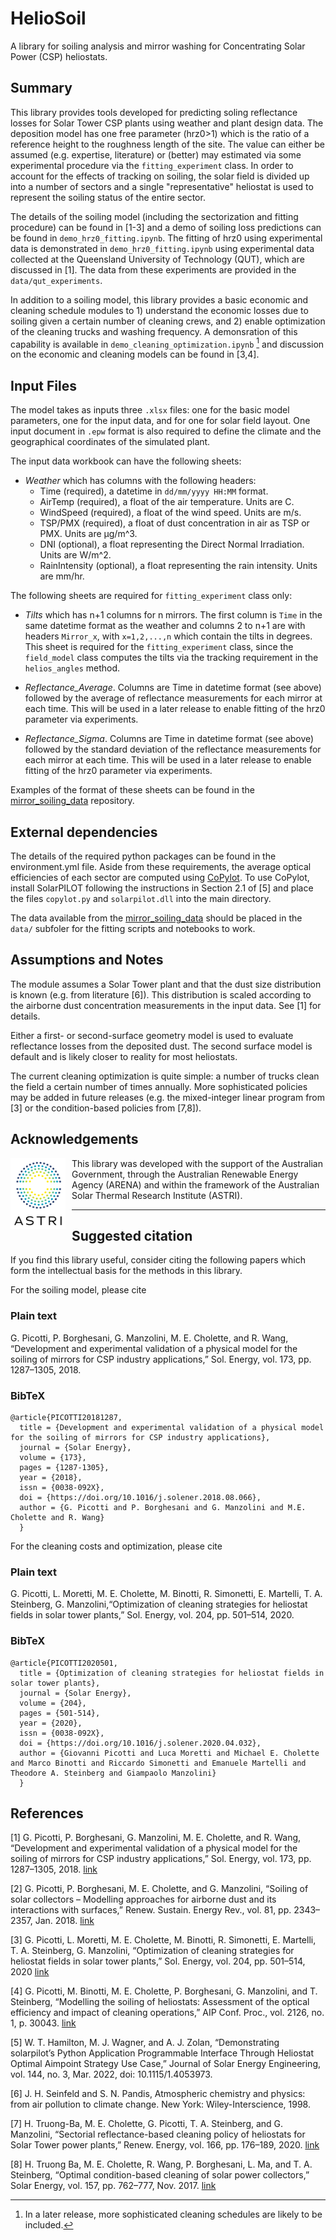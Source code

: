 # HelioSoil
A library for soiling analysis and mirror washing for Concentrating Solar Power (CSP) heliostats.

## Summary
This library provides tools developed for predicting soling reflectance losses for Solar Tower CSP plants using weather and plant design data. The deposition model has one free parameter (hrz0>1) which is the ratio of a reference height to the roughness length of the site. The value can either be assumed (e.g. expertise, literature) or (better) may estimated via some experimental procedure via the `fitting_experiment` class. In order to account for the effects of tracking on soiling, the solar field is divided up into a number of sectors and a single "representative" heliostat is used to represent the soiling status of the entire sector.

The details of the soiling model (including the sectorization and fitting procedure) can be found in [1-3] and a demo of soiling loss predictions can be found in `demo_hrz0_fitting.ipynb`. The fitting of hrz0 using experimental data is demonstrated in `demo_hrz0_fitting.ipynb` using experimental data collected at the Queensland University of Technology (QUT), which are discussed in [1]. The data from these experiments are provided in the `data/qut_experiments`.

In addition to a soiling model, this library provides a basic economic and cleaning schedule modules to 1) understand the economic losses due to soiling given a certain number of cleaning crews, and 2) enable optimization of the cleaning trucks and washing frequency. A demonsration of this capability is available in `demo_cleaning_optimization.ipynb` [^1] and discussion on the economic and cleaning models can be found in [3,4].

[^1]: In a later release, more sophisticated cleaning schedules are likely to be included.

## Input Files
The model takes as inputs three `.xlsx` files: one for the basic model parameters, one for the input data, and for one for solar field layout. One input document in `.epw` format is also required to define the climate and the geographical coordinates of the simulated plant.

The input data workbook can have the following sheets: 

* *Weather* which has columns with the following headers: 
    - Time (required), a datetime in `dd/mm/yyyy HH:MM` format.
    - AirTemp (required), a float of the air temperature. Units are C.
    - WindSpeed (required), a float of the wind speed. Units are m/s.
    - TSP/PMX (required), a float of dust concentration in air as TSP or PMX. Units are µg/m^3.
    - DNI (optional), a float representing the Direct Normal Irradiation. Units are W/m^2.
    - RainIntensity (optional), a float representing the rain intensity. Units are mm/hr.

The following sheets are required for `fitting_experiment` class only:

* *Tilts* which has n+1 columns for n mirrors. The first column is `Time` in the same datetime format as the weather and columns 2 to n+1 are with headers `Mirror_x`, with `x=1,2,...,n` which contain the tilts in degrees. This sheet is required for the `fitting_experiment` class, since  the `field_model` class computes the tilts via the tracking requirement in the `helios_angles` method.

* *Reflectance_Average*. Columns are Time in datetime format (see above) followed by the average of reflectance measurements for each mirror at each time. This will be used in a later release to enable fitting of the hrz0 parameter via experiments.

* *Reflectance_Sigma*. Columns are Time in datetime format (see above) followed by the standard deviation of the reflectance measurements for each mirror at each time. This will be used in a later release to enable fitting of the hrz0 parameter via experiments.

Examples of the format of these sheets can be found in the [mirror_soiling_data](https://github.com/cholette/mirror_soiling_data) repository. 

## External dependencies
The details of the required python packages can be found in the environment.yml file. Aside from these requirements, the average optical efficiencies of each sector are computed using [CoPylot](https://www.nrel.gov/docs/fy21osti/78774.pdf). To use CoPylot, install SolarPILOT following the instructions in Section 2.1 of [5] and place the files `copylot.py` and `solarpilot.dll` into the main directory. 

The data available from the [mirror_soiling_data](https://github.com/cholette/mirror_soiling_data) should be placed in the `data/` subfoler for the fitting scripts and notebooks to work.

## Assumptions and Notes
The module assumes a Solar Tower plant and that the dust size distribution is known (e.g. from literature [6]). This distribution is scaled according to the airborne dust concentration measurements in the input data. See [1] for details. 
	
Either a first- or second-surface geometry model is used to evaluate reflectance losses from the deposited dust. The second surface model is default and is likely closer to reality for most heliostats.

The current cleaning optimization is quite simple: a number of trucks clean the field a certain number of times annually. More sophisticated policies may be added in future releases (e.g. the mixed-integer linear program from [3] or the condition-based policies from [7,8]).

## Acknowledgements
<img style="float: left;background-color: white;margin-bottom:10px;margin-right:10px" src="docs/astri_logo.png" width="88" height="113">

This library was developed with the support of the Australian Government, through the Australian Renewable Energy Agency (ARENA) and within the framework of the Australian Solar Thermal Research Institute (ASTRI).

--------------------
## Suggested citation
If you find this library useful, consider citing the following papers which form the intellectual basis for the methods in this library. 

For the soiling model, please cite
### Plain text
  G. Picotti, P. Borghesani, G. Manzolini, M. E. Cholette, and R. Wang, “Development and experimental validation of a physical model for the soiling of mirrors for CSP industry applications,” Sol. Energy, vol. 173, pp. 1287–1305, 2018.

### BibTeX
  ~~~
  @article{PICOTTI20181287,
    title = {Development and experimental validation of a physical model for the soiling of mirrors for CSP industry applications},
    journal = {Solar Energy},
    volume = {173},
    pages = {1287-1305},
    year = {2018},
    issn = {0038-092X},
    doi = {https://doi.org/10.1016/j.solener.2018.08.066},
    author = {G. Picotti and P. Borghesani and G. Manzolini and M.E. Cholette and R. Wang}
    }
  ~~~

For the cleaning costs and optimization, please cite
### Plain text
  G. Picotti, L. Moretti, M. E. Cholette, M. Binotti, R. Simonetti, E. Martelli, T. A. Steinberg, G. Manzolini,“Optimization of cleaning strategies for heliostat fields in solar tower plants,” Sol. Energy, vol. 204, pp. 501–514, 2020.

### BibTeX
  ~~~
@article{PICOTTI2020501,
	title = {Optimization of cleaning strategies for heliostat fields in solar tower plants},
	journal = {Solar Energy},
	volume = {204},
	pages = {501-514},
	year = {2020},
	issn = {0038-092X},
	doi = {https://doi.org/10.1016/j.solener.2020.04.032},
	author = {Giovanni Picotti and Luca Moretti and Michael E. Cholette and Marco Binotti and Riccardo Simonetti and Emanuele Martelli and Theodore A. Steinberg and Giampaolo Manzolini}
	}
  ~~~

## References
[1] G. Picotti, P. Borghesani, G. Manzolini, M. E. Cholette, and R. Wang, “Development and experimental validation of a physical model for the soiling of mirrors for CSP industry applications,” Sol. Energy, vol. 173, pp. 1287–1305, 2018. [link](https://eprints.qut.edu.au/123160/)

[2] G. Picotti, P. Borghesani, M. E. Cholette, and G. Manzolini, “Soiling of solar collectors – Modelling approaches for airborne dust and its interactions with surfaces,” Renew. Sustain. Energy Rev., vol. 81, pp. 2343–2357, Jan. 2018. [link](https://eprints.qut.edu.au/223121/)

[3] G. Picotti, L. Moretti, M. E. Cholette, M. Binotti, R. Simonetti, E. Martelli, T. A. Steinberg, G. Manzolini, “Optimization of cleaning strategies for heliostat fields in solar tower plants,” Sol. Energy, vol. 204, pp. 501–514, 2020 [link](https://eprints.qut.edu.au/201838/)

[4] G. Picotti, M. Binotti, M. E. Cholette, P. Borghesani, G. Manzolini, and T. Steinberg, “Modelling the soiling of heliostats: Assessment of the optical efficiency and impact of cleaning operations,” AIP Conf. Proc., vol. 2126, no. 1, p. 30043. [link](https://aip.scitation.org/doi/pdf/10.1063/1.5117555?class=pdf)

[5] W. T. Hamilton, M. J. Wagner, and A. J. Zolan, “Demonstrating solarpilot’s Python Application Programmable Interface Through Heliostat Optimal Aimpoint Strategy Use Case,” Journal of Solar Energy Engineering, vol. 144, no. 3, Mar. 2022, doi: 10.1115/1.4053973.

[6] J. H. Seinfeld and S. N. Pandis, Atmospheric chemistry and physics: from air pollution to climate change. New York: Wiley-Interscience, 1998.

[7] H. Truong-Ba, M. E. Cholette, G. Picotti, T. A. Steinberg, and G. Manzolini, “Sectorial reflectance-based cleaning policy of heliostats for Solar Tower power plants,” Renew. Energy, vol. 166, pp. 176–189, 2020. [link](https://eprints.qut.edu.au/207053/)

[8] H. Truong Ba, M. E. Cholette, R. Wang, P. Borghesani, L. Ma, and T. A. Steinberg, “Optimal condition-based cleaning of solar power collectors,” Solar Energy, vol. 157, pp. 762–777, Nov. 2017. [link](https://eprints.qut.edu.au/111078/)


